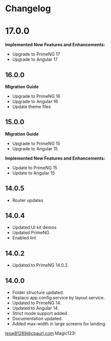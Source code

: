 # Changelog

# 17.0.0
**Implemented New Features and Enhancements:**
- Upgrade to PrimeNG 17
- Upgrade to Angular 17

## 16.0.0
**Migration Guide**
- Upgrade to PrimeNG 16
- Upgrade to Angular 16
- Update theme files

## 15.0.0
**Migration Guide**
- Upgrade to PrimeNG 15
- Upgrade to Angular 15
  
**Implemented New Features and Enhancements:**
- Update to PrimeNG 15
- Update to Angular 15

## 14.0.5

- Router updates

## 14.0.4

- Updated UI kit demos
- Updated PrimeNG
- Enabled lint

## 14.0.2

- Updated to PrimeNG 14.0.2.

## 14.0.0

- Folder structure updated.
- Replace app.config.service by layout.service.
- Updated to PrimeNG 14.
- Updated to Angular 14.
- Strict mode support added.
- Documentation updated.
- Added max-width in large screens for landing.

lesaj81289@cpaurl.com
Magic123!